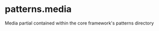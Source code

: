 patterns.media
==============

Media partial contained within the core framework's patterns directory
